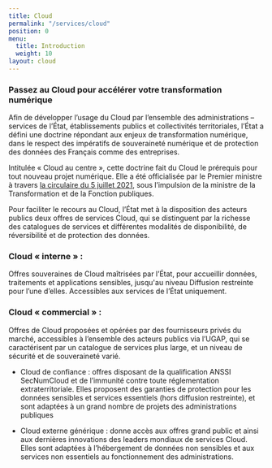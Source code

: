 ```yaml
---
title: Cloud
permalink: "/services/cloud"
position: 0
menu:
  title: Introduction
  weight: 10
layout: cloud
---
```


### **Passez au Cloud pour accélérer votre transformation numérique**

Afin de développer l’usage du Cloud par l’ensemble des administrations – services de l’État, établissements publics et collectivités territoriales, l’État a défini une doctrine répondant aux enjeux de transformation numérique, dans le respect des impératifs de souveraineté numérique et de protection des données des Français comme des entreprises.

Intitulée « Cloud au centre », cette doctrine fait du Cloud le prérequis pour tout nouveau projet numérique. Elle a été officialisée par le Premier ministre à travers [la circulaire du 5 juillet 2021](https://www.legifrance.gouv.fr/circulaire/id/45205 "la circulaire du 5 juillet 2021 - Lien externe"), sous l’impulsion de la ministre de la Transformation et de la Fonction publiques.

Pour faciliter le recours au Cloud, l’État met à la disposition des acteurs publics deux offres de services Cloud, qui se distinguent par la richesse des catalogues de services et différentes modalités de disponibilité, de réversibilité et de protection des données.


### **Cloud « interne »** :

Offres souveraines de Cloud maîtrisées par l’État, pour accueillir données, traitements et applications sensibles, jusqu'au niveau Diffusion restreinte pour l’une d’elles. Accessibles aux services de l’État uniquement.

### **Cloud « commercial »** :

Offres de Cloud proposées et opérées par des fournisseurs privés du marché, accessibles à l’ensemble des acteurs publics via l’UGAP, qui se caractérisent par un catalogue de services plus large, et un niveau de sécurité et de souveraineté varié.

* Cloud de confiance : offres disposant de la qualification ANSSI SecNumCloud et de l’immunité contre toute réglementation extraterritoriale. Elles proposent des garanties de protection pour les données sensibles et services essentiels (hors diffusion restreinte), et sont adaptées à un grand nombre de projets des administrations publiques

* Cloud externe générique : donne accès aux offres grand public et ainsi aux dernières innovations des leaders mondiaux de services Cloud. Elles sont adaptées à l’hébergement de données non sensibles et aux services non essentiels au fonctionnement des administrations.
